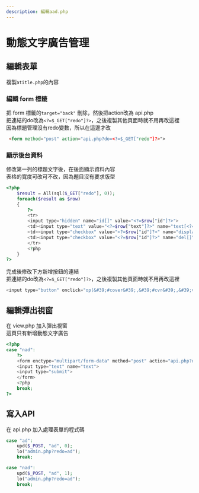 ```yaml
---
description: 編輯aad.php
---
```


# 動態文字廣告管理

## 編輯表單
複製`atitle.php`的內容

### 編輯 form 標籤

把 form 標籤的`target="back"` 刪除，然後把action改為 api.php  
把連結的do改為`<?=$_GET["redo"]?>`，之後複製其他頁面時就不用再改這裡  
因為標題管理沒有redo變數，所以在這邊才改

```html
 <form method="post" action="api.php?do=<?=$_GET["redo"]?>">
```

### 顯示後台資料

修改第一列的標題文字後，在後面顯示資料內容  
表格的寬度可改可不改，因為題目沒有要求版型
```php
<?php
	$result = All(sql($_GET["redo"], 0));
	foreach($result as $row)
	{
		?>
		<tr>
		<input type="hidden" name="id[]" value="<?=$row["id"]?>">
		<td><input type="text" value="<?=$row["text"]?>" name="text[<?=$row["id"]?>]"></td>
		<td><input type="checkbox" value="<?=$row["id"]?>" name="display[]" <?=($row["display"])?"checked":""?>></td>
		<td><input type="checkbox" value="<?=$row["id"]?>" name="del[]"></td>
		</tr>
		<?php
	}
?>
```
完成後修改下方新增按鈕的連結  
把連結的do改為`<?=$_GET["redo"]?>`，之後複製其他頁面時就不用再改這裡
```php
<input type="button" onclick="op(&#39;#cover&#39;,&#39;#cvr&#39;,&#39;view.php?do=n<?=$_GET["redo"]?>&#39;)" value="新增動態文字廣告">
```

## 編輯彈出視窗
在 view.php 加入彈出視窗  
這頁只有新增動態文字廣告
```php
<?php
case "nad":
	?>
	<form enctype="multipart/form-data" method="post" action="api.php?do=<?=$_GET["do"]?>">
	<input type="text" name="text">
	<input type="submit">
	</form>
	<?php
	break;
?>
```

## 寫入API
在 api.php 加入處理表單的程式碼  
```php
case "ad":
	upd($_POST, "ad", 0);
	lo("admin.php?redo=ad");
	break;

case "nad":
	upd($_POST, "ad", 1);
	lo("admin.php?redo=ad");
	break;
```
 

 